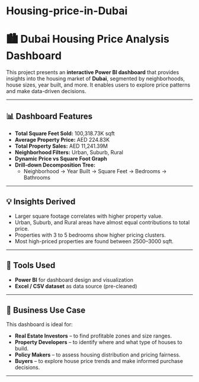 # Housing-price-in-Dubai
# 🏙️ Dubai Housing Price Analysis Dashboard

This project presents an **interactive Power BI dashboard** that provides insights into the housing market of **Dubai**, segmented by neighborhoods, house sizes, year built, and more. It enables users to explore price patterns and make data-driven decisions.

---

## 📊 Dashboard Features

- **Total Square Feet Sold:** 100,318.73K sqft
- **Average Property Price:** AED 224.83K
- **Total Property Sales:** AED 11,241.39M
- **Neighborhood Filters:** Urban, Suburb, Rural
- **Dynamic Price vs Square Foot Graph**
- **Drill-down Decomposition Tree:** 
  - Neighborhood → Year Built → Square Feet → Bedrooms → Bathrooms

---

## 💡 Insights Derived

- Larger square footage correlates with higher property value.
- Urban, Suburb, and Rural areas have almost equal contributions to total price.
- Properties with 3 to 5 bedrooms show higher pricing clusters.
- Most high-priced properties are found between 2500–3000 sqft.

---

## 📌 Tools Used

- **Power BI** for dashboard design and visualization
- **Excel / CSV dataset** as data source (pre-cleaned)

---

## 🎯 Business Use Case

This dashboard is ideal for:
- **Real Estate Investors** – to find profitable zones and size ranges.
- **Property Developers** – to identify where and what type of houses to build.
- **Policy Makers** – to assess housing distribution and pricing fairness.
- **Buyers** – to explore house price trends and make informed purchase decisions.

---




